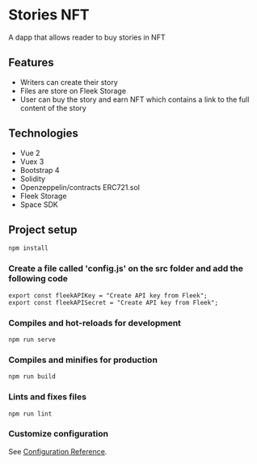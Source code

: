 # Stories NFT
A dapp that allows reader to buy stories in NFT

## Features
- Writers can create their story
- Files are store on Fleek Storage
- User can buy the story and earn NFT which contains a link to the full content of the story

## Technologies
- Vue 2
- Vuex 3
- Bootstrap 4
- Solidity
- Openzeppelin/contracts ERC721.sol
- Fleek Storage
- Space SDK

## Project setup
```
npm install
```

### Create a file called 'config.js' on the src folder and add the following code
```
export const fleekAPIKey = "Create API key from Fleek";
export const fleekAPISecret = "Create API key from Fleek";
```

### Compiles and hot-reloads for development
```
npm run serve
```

### Compiles and minifies for production
```
npm run build
```

### Lints and fixes files
```
npm run lint
```

### Customize configuration
See [Configuration Reference](https://cli.vuejs.org/config/).
